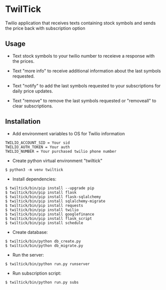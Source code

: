 # TwilTick

Twilio application that receives texts containing stock symbols and sends the price back with subscription option
## Usage
* Text stock symbols to your twilio number to receieve a response with the prices.

* Text "more info" to receive additional information about the last symbols requested.

* Text "notify" to add the last symbols requested to your subscriptions for daily price updates.

* Text "remove" to remove the last symbols requested or "removeall" to clear subscriptions.

## Installation
* Add environment variables to OS for Twilio information
```
TWILIO_ACCOUNT_SID = Your sid
TWILIO_AUTH_TOKEN = Your auth
TWILIO_NUMBER = Your purchased twilio phone number
```
* Create python virtual environment "twiltick"
```
$ python3 -m venv twiltick
```

* Install dependencies:
```
$ twiltick/bin/pip install --upgrade pip
$ twiltick/bin/pip install flask
$ twiltick/bin/pip install flask-sqlalchemy
$ twiltick/bin/pip install sqlalchemy-migrate
$ twiltick/bin/pip install requests
$ twiltick/bin/pip install twilio
$ twiltick/bin/pip install googlefinance
$ twiltick/bin/pip install flask_script
$ twiltick/bin/pip install schedule
```

* Create database:
```
$ twiltick/bin/python db_create.py
$ twiltick/bin/python db_migrate.py
```

* Run the server:
```
$ twiltick/bin/python run.py runserver
```

* Run subscription script:
```
$ twiltick/bin/python run.py subs
```
